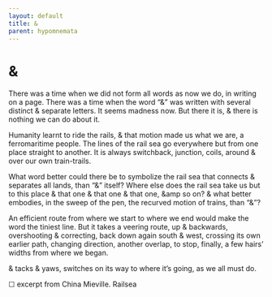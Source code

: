 ```yaml
---
layout: default
title: &
parent: hypomnemata
---
```

# &

There was a time when we did not form all words as now we do, in writing on a page. There was a time when the word “&” was written with several distinct & separate letters. It seems madness now. But there it is, & there is nothing we can do about it.

Humanity learnt to ride the rails, & that motion made us what we are, a ferromaritime people. The lines of the rail sea go everywhere but from one place straight to another. It is always switchback, junction, coils, around & over our own train-trails.

What word better could there be to symbolize the rail sea that connects & separates all lands, than “&” itself? Where else does the rail sea take us but to this place & that one & that one & that one, &amp so on? & what better embodies, in the sweep of the pen, the recurved motion of trains, than “&”?

An efficient route from where we start to where we end would make the word the tiniest line. But it takes a veering route, up & backwards, overshooting & correcting, back down again south & west, crossing its own earlier path, changing direction, another overlap, to stop, finally, a few hairs’ widths from where we began.

& tacks & yaws, switches on its way to where it’s going, as we all must do.

☐ excerpt from China Mieville. Railsea